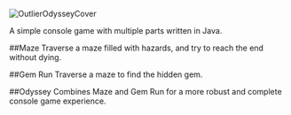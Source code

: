 ![OutlierOdysseyCover](https://drive.google.com/file/d/1x-QEESxJDa5_gVZaLJbFDSvTK29Fl35C/view?usp=sharing)

A simple console game with multiple parts written in Java. 

##Maze
Traverse a maze filled with hazards, and try to reach the end without dying. 

##Gem Run
Traverse a maze to find the hidden gem. 

##Odyssey
Combines Maze and Gem Run for a more robust and complete console game experience. 